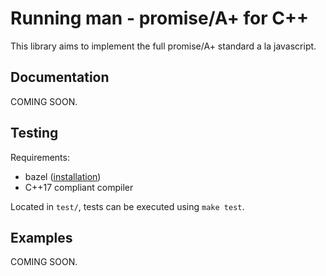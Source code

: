 # Running man - promise/A+ for C++
This library aims to implement the full promise/A+ standard a la javascript.

## Documentation

COMING SOON.

## Testing
Requirements:
 - bazel ([installation](https://docs.bazel.build/versions/main/install.html))
 - C++17 compliant compiler

Located in `test/`, tests can be executed using `make test`.

## Examples

COMING SOON.
